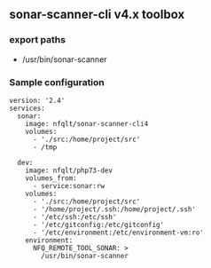 ## sonar-scanner-cli v4.x toolbox

### export paths

- /usr/bin/sonar-scanner

### Sample configuration
```
version: '2.4'
services:
  sonar:
    image: nfqlt/sonar-scanner-cli4
    volumes:
      - './src:/home/project/src'
      - /tmp

  dev:
    image: nfqlt/php73-dev
    volumes_from:
      - service:sonar:rw
    volumes:
      - './src:/home/project/src'
      - '/home/project/.ssh:/home/project/.ssh'
      - '/etc/ssh:/etc/ssh'
      - '/etc/gitconfig:/etc/gitconfig'
      - '/etc/environment:/etc/environment-vm:ro'
    environment:
      NFQ_REMOTE_TOOL_SONAR: >
        /usr/bin/sonar-scanner
```

